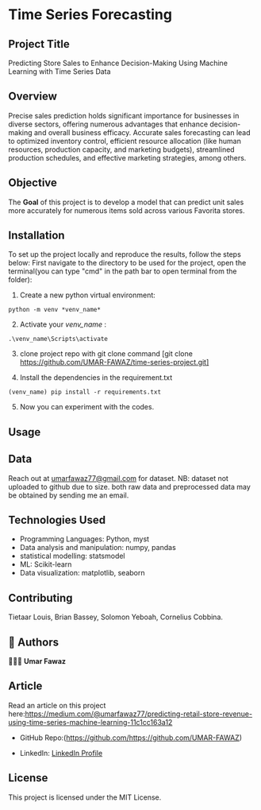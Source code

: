 # Time Series Forecasting  

## Project Title

Predicting Store Sales to Enhance Decision-Making Using Machine Learning with Time Series Data

## Overview


Precise sales prediction holds significant importance for businesses in diverse sectors, offering numerous advantages that enhance decision-making and overall business efficacy. Accurate sales forecasting can lead to optimized inventory control, efficient resource allocation (like human resources, production capacity, and marketing budgets), streamlined production schedules, and effective marketing strategies, among others.

## Objective 

The **Goal** of this project is to develop a model that can predict unit sales more accurately for numerous items sold across various Favorita stores.

## Installation

To set up the project locally and reproduce the results, follow the steps below:
First navigate to the directory to be used for the project, open the terminal(you can type "cmd" in the path bar to open terminal from the folder):

1. Create a new python virtual environment:

```console
python -m venv *venv_name*
```
2. Activate your *venv_name* :
```console
.\venv_name\Scripts\activate
```
3. clone project repo with git clone command [git clone https://github.com/UMAR-FAWAZ/time-series-project.git]

4. Install the dependencies in the requirement.txt
```console
(venv_name) pip install -r requirements.txt
```
5. Now you can experiment with the codes. 


## Usage

## Data
Reach out at umarfawaz77@gmail.com for dataset. NB: dataset not uploaded to github due to size. both raw data and preprocessed data may be obtained
by sending me an email.

## Technologies Used

- Programming Languages: Python, myst 
- Data analysis and manipulation: numpy, pandas
- statistical modelling: statsmodel 
- ML: Scikit-learn
- Data visualization: matplotlib, seaborn

## Contributing
Tietaar Louis, Brian Bassey, Solomon Yeboah, Cornelius Cobbina.


## 👥 Authors <a name="author"></a>

🕵🏽‍♀️ **Umar Fawaz**

## Article
Read an article on this project here:https://medium.com/@umarfawaz77/predicting-retail-store-revenue-using-time-series-machine-learning-11c1cc163a12

- GitHub Repo:(https://github.com/https://github.com/UMAR-FAWAZ)

- LinkedIn: [LinkedIn Profile](www.linkedin.com/in/umarfawaz)

## License
This project is licensed under the MIT License.
